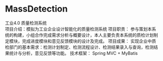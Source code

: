 # MassDetection

工业4.0 质量检测系统	
项目介绍：模拟为工业企业设计智能化的质量检测系统
项目职责：
参与策划本系统的构建，小组合作完成需求分析与概要设计，本人主要负责本系统的质检计划制定模块，完成进度模块和意见反馈模块的设计及完成。 
       项目成果：
           实现企业中质检部门的基本需求：检测计划制定、检测流程设计、检测结果录入与查询，检测结果统计与分析，意见反馈等功能。
       技术框架：
           Spring MVC + MyBatis
